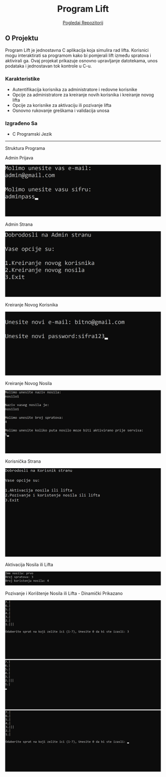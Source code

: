 <br />
<div align="center">
  <h1 align="center">Program Lift</h1>

  <p align="center">
    <a href="https://github.com/Maid-Type/lift-project">Pogledaj Repozitorij</a>
  </p>
</div>

<!-- ABOUT THE PROJECT -->

## O Projektu

Program Lift je jednostavna C aplikacija koja simulira rad lifta. Korisnici mogu interaktirati sa programom kako bi pomjerali lift između spratova i aktivirali ga. Ovaj projekat prikazuje osnovno upravljanje datotekama, unos podataka i jednostavan tok kontrole u C-u.

### Karakteristike

- Autentifikacija korisnika za administratore i redovne korisnike
- Opcije za administratore za kreiranje novih korisnika i kreiranje novog lifta
- Opcije za korisnike za aktivaciju ili pozivanje lifta
- Osnovno rukovanje greškama i validacija unosa

### Izgrađeno Sa

- C Programski Jezik

---

Struktura Programa

Admin Prijava

<img src="./images/unos_admin_podataka.png">

Admin Strana

<img src="./images/admin_strana.png">

Kreiranje Novog Korisnika

<img src="./images/registracija_korisnika.png">

Kreiranje Novog Nosila

<img src="./images/unos_novog_nosila.png">

Korisnička Strana

<img src="./images/korisnicka_strana.png">

Aktivacija Nosila ili Lifta

<img src="./images/aktivacija_nosila.png">

Pozivanje i Korištenje Nosila ili Lifta - Dinamički Prikazano

<img src="./images/odabir_sprata.png">

<img src="./images/sprat_2.png">
<img src="./images/posljednji_sprat.png">
